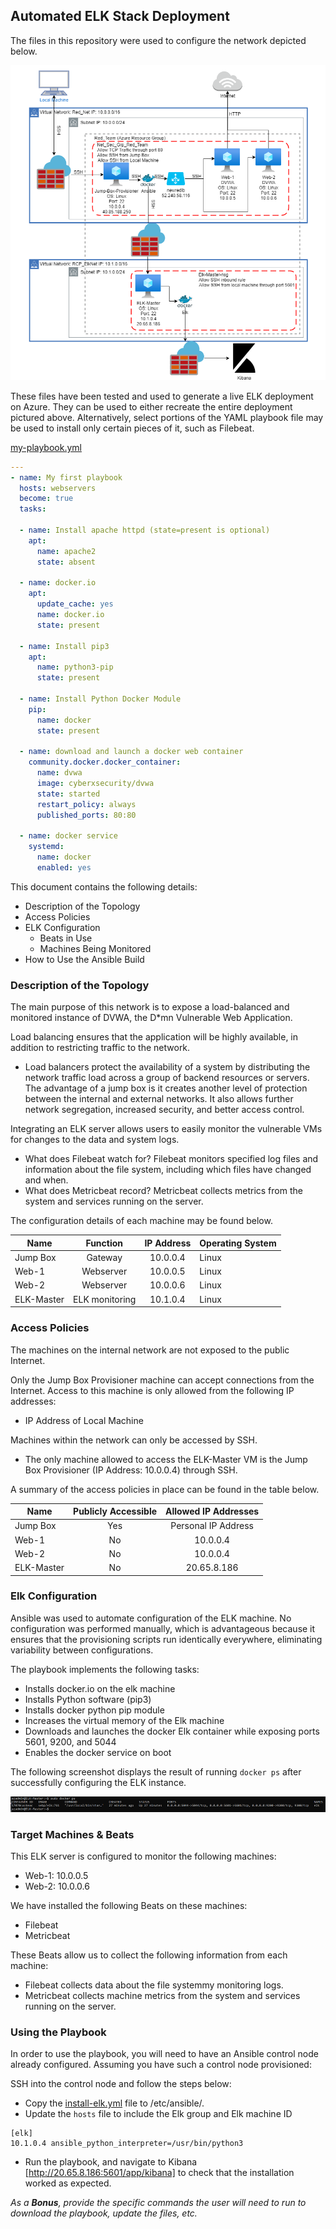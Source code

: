 ## Automated ELK Stack Deployment

The files in this repository were used to configure the network depicted below.

![](https://github.com/rconorpower/Project-1-Repository/blob/main/Images/Network%20Diagram.png)

These files have been tested and used to generate a live ELK deployment on Azure. They can be used to either recreate the entire deployment pictured above. Alternatively, select portions of the YAML playbook file may be used to install only certain pieces of it, such as Filebeat.

[my-playbook.yml](Ansible/my-playbook.yml)

```YAML
---
- name: My first playbook
  hosts: webservers
  become: true
  tasks:

  - name: Install apache httpd (state=present is optional)
    apt:
      name: apache2
      state: absent

  - name: docker.io
    apt:
      update_cache: yes
      name: docker.io
      state: present

  - name: Install pip3
    apt:
      name: python3-pip
      state: present

  - name: Install Python Docker Module
    pip:
      name: docker
      state: present

  - name: download and launch a docker web container
    community.docker.docker_container:
      name: dvwa
      image: cyberxsecurity/dvwa
      state: started
      restart_policy: always
      published_ports: 80:80

  - name: docker service
    systemd:
      name: docker
      enabled: yes
```
This document contains the following details:
- Description of the Topology
- Access Policies
- ELK Configuration
  - Beats in Use
  - Machines Being Monitored
- How to Use the Ansible Build


### Description of the Topology

The main purpose of this network is to expose a load-balanced and monitored instance of DVWA, the D*mn Vulnerable Web Application.

Load balancing ensures that the application will be highly available, in addition to restricting traffic to the network.
- Load balancers protect the availability of a system by distributing the network traffic load across a group of backend resources or servers. The advantage of a jump box is it creates another level of protection between the internal and external networks. It also allows further network segregation, increased security, and better access control.

Integrating an ELK server allows users to easily monitor the vulnerable VMs for changes to the data and system logs.
- What does Filebeat watch for? Filebeat monitors specified log files and information about the file system, including which files have changed and when.
- What does Metricbeat record? Metricbeat collects metrics from the system and services running on the server.

The configuration details of each machine may be found below.

| Name      | Function      | IP Address   | Operating System |
|-----------|:-------------:|:------------:|:-----------------|
| Jump Box  | Gateway       | 10.0.0.4     | Linux            |
| Web-1     | Webserver     | 10.0.0.5     | Linux            |
| Web-2     | Webserver     | 10.0.0.6     | Linux            |
| ELK-Master| ELK monitoring| 10.1.0.4     | Linux            |

### Access Policies

The machines on the internal network are not exposed to the public Internet. 

Only the Jump Box Provisioner machine can accept connections from the Internet. Access to this machine is only allowed from the following IP addresses:
- IP Address of Local Machine

Machines within the network can only be accessed by SSH.
- The only machine allowed to access the ELK-Master VM is the Jump Box Provisioner (IP Address: 10.0.0.4) through SSH.

A summary of the access policies in place can be found in the table below.

| Name      | Publicly Accessible | Allowed IP Addresses |
|---------- |:-------------------:|:--------------------:|
| Jump Box  | Yes                 | Personal IP Address  |
| Web-1     | No                  | 10.0.0.4             |
| Web-2     | No                  | 10.0.0.4             |
| ELK-Master| No                  | 20.65.8.186          |

### Elk Configuration

Ansible was used to automate configuration of the ELK machine. No configuration was performed manually, which is advantageous because it ensures that the provisioning scripts run identically everywhere, eliminating variability between configurations.

The playbook implements the following tasks:
- Installs docker.io on the elk machine
- Installs Python software (pip3)
- Installs docker python pip module
- Increases the virtual memory of the Elk machine
- Downloads and launches the docker Elk container while exposing ports 5601, 9200, and 5044
- Enables the docker service on boot

The following screenshot displays the result of running `docker ps` after successfully configuring the ELK instance.

![](https://github.com/rconorpower/Project-1-Repository/blob/main/Images/docker_ps_output.png)

### Target Machines & Beats
This ELK server is configured to monitor the following machines:
- Web-1: 10.0.0.5
- Web-2: 10.0.0.6

We have installed the following Beats on these machines:
- Filebeat
- Metricbeat

These Beats allow us to collect the following information from each machine:
- Filebeat collects data about the file systemmy monitoring logs.
- Metricbeat collects machine metrics from the system and services running on the server.

### Using the Playbook
In order to use the playbook, you will need to have an Ansible control node already configured. Assuming you have such a control node provisioned: 

SSH into the control node and follow the steps below:
- Copy the [install-elk.yml](Ansible/install-elk.yml) file to /etc/ansible/.
- Update the `hosts` file to include the Elk group and Elk machine ID
```
[elk]
10.1.0.4 ansible_python_interpreter=/usr/bin/python3
```
- Run the playbook, and navigate to Kibana [http://20.65.8.186:5601/app/kibana] to check that the installation worked as expected.

_As a **Bonus**, provide the specific commands the user will need to run to download the playbook, update the files, etc._
